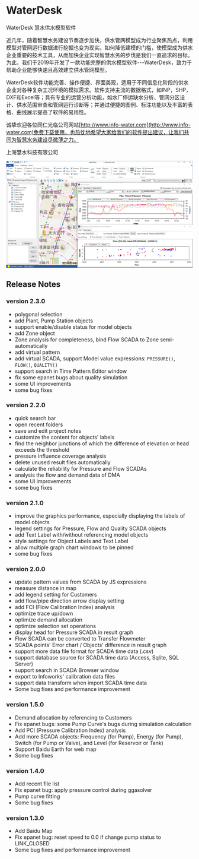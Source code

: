# WaterDesk
WaterDesk 慧水供水模型软件

近几年，随着智慧水务建设节奏逐步加快，供水管网模型成为行业聚焦热点，利用模型对管网运行数据进行挖掘也变为现实。如何降低建模的门槛，使模型成为供水企业重要的技术工具，从而加快企业实现智慧水务的步伐是我们一直追求的目标。为此，我们于2019年开发了一款功能完整的供水模型软件---WaterDesk，致力于帮助企业能够快速且高效建立供水管网模型。

WaterDesk软件功能完善、操作便捷、界面美观，适用于不同信息化阶段的供水企业对各种复杂工况环境的模拟需求。软件支持主流的数据格式，如INP，SHP，DXF和Excel等；具有专业的运营分析功能，如水厂停运缺水分析、管网分区设计、供水范围审查和管网运行诊断等；并通过便捷的图例、标注功能以及丰富的表格、曲线展示提高了软件的易用性。

诚挚欢迎各位同仁光临公司网站[http://www.info-water.com](http://www.info-water.com)免费下载使用，也热忱地希望大家给我们的软件提出建议，让我们共同为智慧水务建设尽微薄之力。


上海慧水科技有限公司

![WaterDesk](./images/WaterDesk_01.png)

## Release Notes

### version 2.3.0
 * polygonal selection
 * add Plant, Pump Station objects
 * support enable/disable status for model objects
 * add Zone object
 * Zone analysis for completeness, bind Flow SCADA to Zone semi-automatically
 * add virtual pattern
 * add virtual SCADA, support Model value expressions: `PRESSURE()`, `FLOW()`, `QUALITY()`
 * support search in Time Pattern Editor window
 * fix some epanet bugs about quality simulation
 * some UI improvements
 * some bug fixes

### version 2.2.0
 * quick search bar
 * open recent folders
 * save and edit project notes
 * customize the content for objects' labels
 * find the neighbor junctions of which the difference of elevation or head exceeds the threshold
 * pressure influence coverage analysis
 * delete unused result files automatically
 * calculate the reliability for Pressure and Flow SCADAs
 * analysis the flow and demand data of DMA
 * some UI improvements
 * some bug fixes

### version 2.1.0
 * improve the graphics performance, especially displaying the labels of model objects
 * legend settings for Pressure, Flow and Quality SCADA objects
 * add Text Label with/without referencing model objects
 * style settings for Object Labels and Text Label
 * allow multiple graph chart windows to be pinned
 * some bug fixes

### version 2.0.0
 * update pattern values from SCADA by JS expressions
 * measure distance in map
 * add legend setting for Customers
 * add flow/pipe direction arrow display setting
 * add FCI (Flow Calibration Index) analysis
 * optimize trace up/down 
 * optimize demand allocation
 * optimize selection set operations
 * display head for Pressure SCADA in result graph
 * Flow SCADA can be converted to Transfer Flowmeter
 * SCADA points' Error chart / Objects' difference in result graph
 * support more data file format for SCADA time data (.csv)
 * support database source for SCADA time data (Access, Sqlite, SQL Server)
 * support search in SCADA Browser window
 * export to Infoworks' calibration data files
 * support data transform when import SCADA time data
 * Some bug fixes and performance improvement

### version 1.5.0
 * Demand allocation by referencing to Customers
 * Fix epanet bugs: some Pump Curve's bugs during simulation calculation
 * Add PCI (Pressure Calibration Index) analysis
 * Add more SCADA objects: Frequency (for Pump), Energy (for Pump), Switch (for Pump or Valve), and Level (for Reservoir or Tank)
 * Support Baidu Earth for web map
 * Some bug fixes

### version 1.4.0
 * Add recent file list
 * Fix epanet bug: apply pressure control during ggasolver
 * Pump curve fitting
 * Some bug fixes

### version 1.3.0
 * Add Baidu Map
 * Fix epanet bug: reset speed to 0.0 if change pump status to LINK_CLOSED
 * Some bug fixes and performance improvement